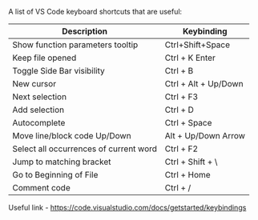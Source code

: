 A list of VS Code keyboard shortcuts that are useful:

| Description  | Keybinding |
|---|---|
| Show function parameters tooltip | Ctrl+Shift+Space |
| Keep file opened | Ctrl + K Enter |
| Toggle Side Bar visibility | Ctrl + B |
| New cursor | Ctrl + Alt + Up/Down |
| Next selection | Ctrl + F3 |
| Add selection | Ctrl + D |
| Autocomplete | Ctrl + Space |
| Move line/block code Up/Down | Alt + Up/Down Arrow |
| Select all occurrences of current word | Ctrl + F2|
| Jump to matching bracket | Ctrl + Shift + \ |
| Go to Beginning of File | Ctrl + Home |
| Comment code | Ctrl + / |

Useful link - https://code.visualstudio.com/docs/getstarted/keybindings
